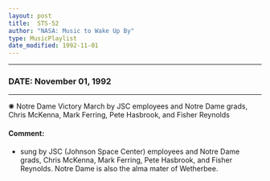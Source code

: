 ```yaml
---
layout: post
title:  STS-52
author: "NASA: Music to Wake Up By"
type: MusicPlaylist
date_modified: 1992-11-01
---
```


----
### DATE: November 01, 1992
----
✺ Notre Dame Victory March by JSC employees and Notre Dame grads, Chris McKenna, Mark Ferring, Pete Hasbrook, and Fisher Reynolds

#### Comment:
* sung by JSC (Johnson Space Center) employees and Notre Dame grads, Chris McKenna, Mark Ferring, Pete Hasbrook, and Fisher Reynolds. Notre Dame is also the alma mater of  Wetherbee.
